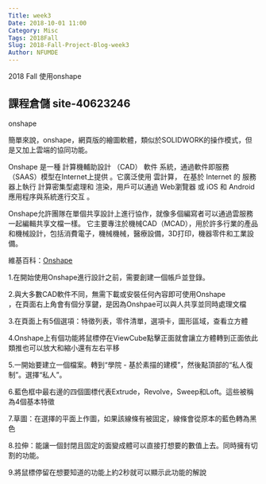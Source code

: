 ```yaml
---
Title: week3
Date: 2018-10-01 11:00
Category: Misc
Tags: 2018Fall
Slug: 2018-Fall-Project-Blog-week3
Author: NFUMDE
---
```


2018 Fall 使用onshape

<!-- PELICAN_END_SUMMARY -->

課程倉儲 site-40623246
----

onshape

簡單來說，onshape，網頁版的繪圖軟體，類似於SOLIDWORK的操作模式，但是又加上雲端的協同功能。

Onshape  是一種 計算機輔助設計 （CAD） 軟件 系統，通過軟件即服務 （SAAS）模型在Internet上提供  。它廣泛使用 雲計算， 在基於 Internet 的 服務器上執行  計算密集型處理和 渲染，用戶可以通過 Web瀏覽器 或  iOS  和  Android  應用程序與系統進行交互  。

Onshape允許團隊在單個共享設計上進行協作，就像多個編寫者可以通過雲服務一起編輯共享文檔一樣。 它主要專注於機械CAD（MCAD），用於許多行業的產品和機械設計​​，包括消費電子，機械機械，醫療設備，3D打印，機器零件和工業設備。

維基百科：[Onshape](https://en.wikipedia.org/wiki/Onshape)

1.在開始使用Onshape進行設計之前，需要創建一個帳戶並登錄。

2.與大多數CAD軟件不同，無需下載或安裝任何內容即可使用Onshape  
，在頁面右上角會有個分享鍵，是因為Onshpae可以與人共享並同時處理文檔

3.在頁面上有5個選項：特徵列表，零件清單，選項卡，圖形區域，查看立方體

4.Onshape上有個功能將鼠標停在ViewCube點擊正面就會讓立方體轉到正面依此類推也可以放大和縮小還有左右平移

5.一開始要建立一個檔案。轉到“學院 - 基於素描的建模”，然後點頂部的“私人復制”。選擇“私人”。

6.藍色框中最右邊的四個圖標代表Extrude，Revolve，Sweep和Loft。這些被稱為4個基本特徵

7.草圖：在選擇的平面上作圖，如果該線條有被固定，線條會從原本的藍色轉為黑色

8.拉伸：能讓一個封閉且固定的面變成體可以直接打想要的數值上去。同時擁有切割的功能。

9.將鼠標停留在想要知道的功能上約2秒就可以顯示此功能的解說